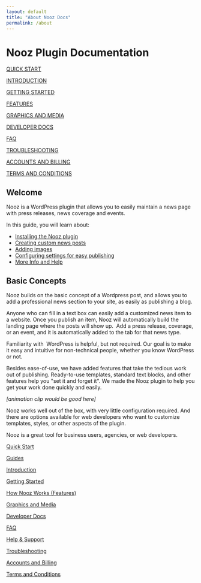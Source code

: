 ```yaml
---
layout: default
title: "About Nooz Docs"
permalink: /about
---
```

# Nooz Plugin Documentation

[QUICK START](https://www.notion.so/Quick-Start-21c8f316e6d64601a044897908ab97e9?pvs=21)

[INTRODUCTION](https://www.notion.so/Introduction-616fbb59e8e54a5f91ac69e7910fe283?pvs=21)

[GETTING STARTED](https://www.notion.so/Getting-Started-c97219bf9dac4e10818418687f318e37?pvs=21)

[FEATURES](https://www.notion.so/How-Nooz-Works-Features-1457e1bf0d984b7fb33f0ec253de326c?pvs=21)

[GRAPHICS AND MEDIA](https://www.notion.so/Graphics-and-Media-2c7e8f74f10a49319bd092fa643d4d13?pvs=21)

[DEVELOPER DOCS](https://www.notion.so/Developer-Docs-cf2e20e09804498fa6ba30982813dae0?pvs=21)

[FAQ](https://www.notion.so/FAQ-66f59776922f4c209e87ba70eb424e81?pvs=21)

[TROUBLESHOOTING](https://www.notion.so/Troubleshooting-f3582066e5a043ac9ea3f79d0609ed8f?pvs=21)

[ACCOUNTS AND BILLING](https://www.notion.so/Accounts-and-Billing-5c991163303c4387aa130fd92976e844?pvs=21)

[TERMS AND CONDITIONS](https://www.notion.so/Terms-and-Conditions-7aa444c1aa584242b7523ecaf5e05e33?pvs=21)

## Welcome

Nooz is a WordPress plugin that allows you to easily maintain a news page with press releases, news coverage and events.

In this guide, you will learn about:

- [Installing the Nooz plugin](https://www.notion.so/Installation-0965660d61d540479487b9f9fc482627?pvs=21)
- [Creating custom news posts](https://www.notion.so/How-Nooz-Works-Features-1457e1bf0d984b7fb33f0ec253de326c?pvs=21)
- [Adding images](https://www.notion.so/Adding-Images-4595e5b074c247a394ffe7bf26a91cb5?pvs=21)
- [Configuring settings for easy publishing](https://www.notion.so/Settings-085cac9feb5f4b6a9b71f47e8134cee0?pvs=21)
- [More Info and Help](https://www.notion.so/Guides-89ede79f79ba4d14bd75b57f57f6db44?pvs=21)

## Basic Concepts

Nooz builds on the basic concept of a Wordpress post, and allows you to add a professional news section to your site, as easily as publishing a blog.

Anyone who can fill in a text box can easily add a customized news item to a website. Once you publish an item, Nooz will automatically build the landing page where the posts will show up.  Add a press release, coverage, or an event, and it is automatically added to the tab for that news type.

Familiarity with  WordPress is helpful, but not required. Our goal is to make it easy and intuitive for non-technical people, whether you know WordPress or not.

Besides ease-of-use, we have added features that take the tedious work out of publishing. Ready-to-use templates, standard text blocks, and other features help you "set it and forget it". We made the Nooz plugin to help you get your work done quickly and easily.

*[animation clip would be good here]*

Nooz works well out of the box, with very little configuration required. And there are options available for web developers who want to customize templates, styles, or other aspects of the plugin.

Nooz is a great tool for business users, agencies, or web developers.

[Quick Start](https://www.notion.so/Quick-Start-21c8f316e6d64601a044897908ab97e9?pvs=21)

[Guides](https://www.notion.so/Guides-89ede79f79ba4d14bd75b57f57f6db44?pvs=21)

[Introduction](https://www.notion.so/Introduction-616fbb59e8e54a5f91ac69e7910fe283?pvs=21)

[Getting Started](https://www.notion.so/Getting-Started-c97219bf9dac4e10818418687f318e37?pvs=21)

[How Nooz Works (Features)](https://www.notion.so/How-Nooz-Works-Features-1457e1bf0d984b7fb33f0ec253de326c?pvs=21)

[Graphics and Media](https://www.notion.so/Graphics-and-Media-2c7e8f74f10a49319bd092fa643d4d13?pvs=21)

[Developer Docs](https://www.notion.so/Developer-Docs-cf2e20e09804498fa6ba30982813dae0?pvs=21)

[FAQ](https://www.notion.so/FAQ-66f59776922f4c209e87ba70eb424e81?pvs=21)

[Help & Support](https://www.notion.so/Help-Support-82a5d92eb3b94167bb8b0d937e176eb6?pvs=21)

[Troubleshooting](https://www.notion.so/Troubleshooting-f3582066e5a043ac9ea3f79d0609ed8f?pvs=21)

[Accounts and Billing](https://www.notion.so/Accounts-and-Billing-5c991163303c4387aa130fd92976e844?pvs=21)

[Terms and Conditions](https://www.notion.so/Terms-and-Conditions-7aa444c1aa584242b7523ecaf5e05e33?pvs=21)
